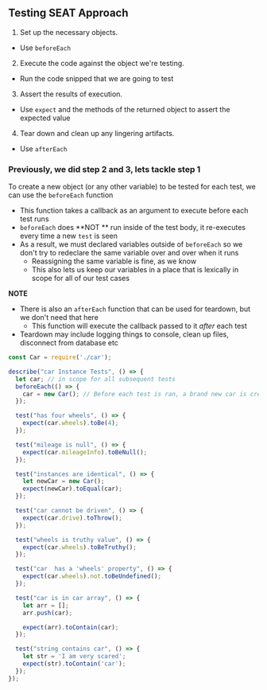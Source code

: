 ## Testing SEAT Approach ##
1. Set up the necessary objects.
 - Use `beforeEach`
2. Execute the code against the object we're testing.
 - Run the code snipped that we are going to test
3. Assert the results of execution.
 - Use `expect` and the methods of the returned object to assert the expected value
4. Tear down and clean up any lingering artifacts.
 - Use `afterEach`

### Previously, we did step 2 and 3, lets tackle step 1 ###

To create a new object (or any other variable) to be tested for each test, we can use the `beforeEach` function
- This function takes a callback as an argument to execute before each test runs
- `beforeEach` does **NOT ** run inside of the test body, it re-executes every time a new `test` is seen
- As a result, we must declared variables outside of `beforeEach` so we don't try to redeclare the same variable over and over when it runs
  - Reassigning the same variable is fine, as we know
  - This also lets us keep our variables in a place that is lexically in scope for all of our test cases

**NOTE**
- There is also an `afterEach` function that can be used for teardown, but we don't need that here
  - This function will execute the callback passed to it _after_ each test
- Teardown may include logging things to console, clean up files, disconnect from database etc

```javascript
const Car = require('./car');

describe("car Instance Tests", () => {
  let car; // in scope for all subsequent tests
  beforeEach(() => {
    car = new Car(); // Before each test is ran, a brand new car is created and reassigned back to our car variable
  });

  test("has four wheels", () => {
    expect(car.wheels).toBe(4);
  });

  test("mileage is null", () => {
    expect(car.mileageInfo).toBeNull();
  });

  test("instances are identical", () => {
    let newCar = new Car();
    expect(newCar).toEqual(car);
  });

  test("car cannot be driven", () => {
    expect(car.drive).toThrow();
  });

  test("wheels is truthy value", () => {
    expect(car.wheels).toBeTruthy();
  });

  test("car  has a 'wheels' property", () => {
    expect(car.wheels).not.toBeUndefined();
  });

  test("car is in car array", () => {
    let arr = [];
    arr.push(car);

    expect(arr).toContain(car);
  });

  test("string contains car", () => {
    let str = 'I am very scared';
    expect(str).toContain('car');
  });
}); 
```
